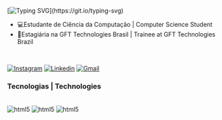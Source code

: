 [![Typing SVG](https://readme-typing-svg.herokuapp.com?font=Fira+Code&pause=2000&color=34F700&width=400&lines=👩🏽‍💻Olá%2C+me+chamo+Isabella+Suto;+Hi+there,+i'm+Isabella+Suto;)](https://git.io/typing-svg)

<ul>
  
  <li>💻Estudante de Ciência da Computação | Computer Science Student</li>

  <li>🚀Estagiária na GFT Technologies Brasil | Trainee at GFT Technologies Brazil</li>
</ul>
<br>

[![Instagram](https://img.shields.io/badge/Instagram-E4405F?style=for-the-badge&logo=instagram&logoColor=white)](https://www.instagram.com/bellasut0/)
[![Linkedin](https://img.shields.io/badge/LinkedIn-0077B5?style=for-the-badge&logo=linkedin&logoColor=white)](www.linkedin.com/in/isabella-suto2)
[![Gmail](https://img.shields.io/badge/Gmail-D14836?style=for-the-badge&logo=gmail&logoColor=white)](https://mail.google.com/mail/u/1/#inbox?compose=CllgCJvmZPQNFnrLQmTFLRptDRbzVLntNrSDzgCBrKPSKRThDhdtZMXWtwCQcjctSZxqHvKFpgB)


### Tecnologias | Technologies
<div style="display:inline_block" ><br/>
  <img align="center"alt="html5"src="https://img.shields.io/badge/Java-ED8B00?style=for-the-badge&logo=java&logoColor=white"/>
<img align="center"alt="html5"src="https://img.shields.io/badge/Spring-6DB33F?style=for-the-badge&logo=spring&logoColor=white"/>
  <img align="center"alt="html5"src="https://img.shields.io/badge/JavaScript-F7DF1E?style=for-the-badge&logo=javascript&logoColor=black"/>
  </div>
